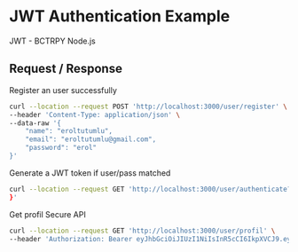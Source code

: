 
# JWT Authentication Example

JWT - BCTRPY Node.js

## Request / Response

Register an user successfully

```bash
curl --location --request POST 'http://localhost:3000/user/register' \
--header 'Content-Type: application/json' \
--data-raw '{
    "name": "eroltutumlu",
    "email": "eroltutumlu@gmail.com",
    "password": "erol"
}'
```

Generate a JWT token if user/pass matched

```bash
curl --location --request GET 'http://localhost:3000/user/authenticate?username=eroltutumlu&password=erol'
}'
```
Get profil Secure API

```bash
curl --location --request GET 'http://localhost:3000/user/profil' \
--header 'Authorization: Bearer eyJhbGciOiJIUzI1NiIsInR5cCI6IkpXVCJ9.eyJpZCI6IjVlYjZkYzZjOTlmYzFlMzY1NGI1NzQ2NiIsImVtYWlsIjoiZXJvbHR1dHVtbHVAZ21haWwuY29tIiwiaWF0IjoxNTg5MDQ0NjkwLCJleHAiOjE1ODkwNDQ3NTB9.fYSCDLjTuVhJJCQQBM3T8f2JomzQmM3KV5IUi5N8mrQ'
```


